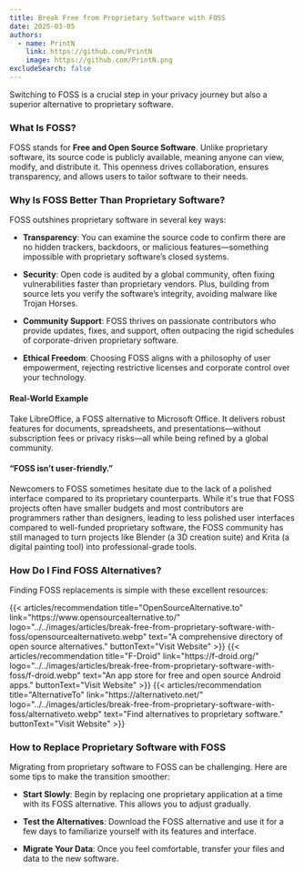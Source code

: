 ```yaml
---
title: Break Free from Proprietary Software with FOSS
date: 2025-03-05
authors:
  - name: PrintN
    link: https://github.com/PrintN
    image: https://github.com/PrintN.png
excludeSearch: false
---
```

Switching to FOSS is a crucial step in your privacy journey but also a superior alternative to proprietary software.

### What Is FOSS?
FOSS stands for **Free and Open Source Software**. Unlike proprietary software, its source code is publicly available, meaning anyone can view, modify, and distribute it. This openness drives collaboration, ensures transparency, and allows users to tailor software to their needs.

### Why Is FOSS Better Than Proprietary Software?
FOSS outshines proprietary software in several key ways:
- **Transparency**: You can examine the source code to confirm there are no hidden trackers, backdoors, or malicious features—something impossible with proprietary software’s closed systems.

- **Security**: Open code is audited by a global community, often fixing vulnerabilities faster than proprietary vendors. Plus, building from source lets you verify the software’s integrity, avoiding malware like Trojan Horses.

- **Community Support**: FOSS thrives on passionate contributors who provide updates, fixes, and support, often outpacing the rigid schedules of corporate-driven proprietary software.

- **Ethical Freedom**: Choosing FOSS aligns with a philosophy of user empowerment, rejecting restrictive licenses and corporate control over your technology.

#### Real-World Example
Take LibreOffice, a FOSS alternative to Microsoft Office. It delivers robust features for documents, spreadsheets, and presentations—without subscription fees or privacy risks—all while being refined by a global community.

#### “FOSS isn’t user-friendly.”
Newcomers to FOSS sometimes hesitate due to the lack of a polished interface compared to its proprietary counterparts. While it's true that FOSS projects often have smaller budgets and most contributors are programmers rather than designers, leading to less polished user interfaces compared to well-funded proprietary software, the FOSS community has still managed to turn projects like Blender (a 3D creation suite) and Krita (a digital painting tool) into professional-grade tools.

### How Do I Find FOSS Alternatives?
Finding FOSS replacements is simple with these excellent resources:
<div class="recommendations">
  <div class="grid">
    {{< articles/recommendation title="OpenSourceAlternative.to" link="https://www.opensourcealternative.to/" logo="../../images/articles/break-free-from-proprietary-software-with-foss/opensourcealternativeto.webp" text="A comprehensive directory of open source alternatives." buttonText="Visit Website" >}}
    {{< articles/recommendation title="F-Droid" link="https://f-droid.org/" logo="../../images/articles/break-free-from-proprietary-software-with-foss/f-droid.webp" text="An app store for free and open source Android apps." buttonText="Visit Website" >}}
    {{< articles/recommendation title="AlternativeTo" link="https://alternativeto.net/" logo="../../images/articles/break-free-from-proprietary-software-with-foss/alternativeto.webp" text="Find alternatives to proprietary software." buttonText="Visit Website" >}}
  </div>
</div>

### How to Replace Proprietary Software with FOSS
Migrating from proprietary software to FOSS can be challenging. Here are some tips to make the transition smoother:
- **Start Slowly**: Begin by replacing one proprietary application at a time with its FOSS alternative. This allows you to adjust gradually.

- **Test the Alternatives**: Download the FOSS alternative and use it for a few days to familiarize yourself with its features and interface.

- **Migrate Your Data**: Once you feel comfortable, transfer your files and data to the new software.